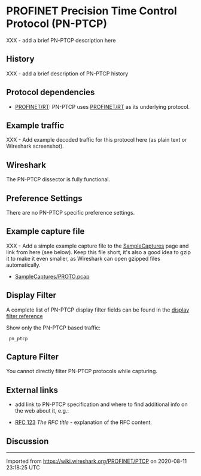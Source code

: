 # PROFINET Precision Time Control Protocol (PN-PTCP)

XXX - add a brief PN-PTCP description here

## History

XXX - add a brief description of PN-PTCP history

## Protocol dependencies

  - [PROFINET/RT](/PROFINET/RT): PN-PTCP uses [PROFINET/RT](/PROFINET/RT) as its underlying protocol.

## Example traffic

XXX - Add example decoded traffic for this protocol here (as plain text or Wireshark screenshot).

## Wireshark

The PN-PTCP dissector is fully functional.

## Preference Settings

There are no PN-PTCP specific preference settings.

## Example capture file

XXX - Add a simple example capture file to the [SampleCaptures](/SampleCaptures) page and link from here (see below). Keep this file short, it's also a good idea to gzip it to make it even smaller, as Wireshark can open gzipped files automatically.

  - [SampleCaptures/PROTO.pcap](uploads/__moin_import__/attachments/SampleCaptures/PROTO.pcap)

## Display Filter

A complete list of PN-PTCP display filter fields can be found in the [display filter reference](http://www.wireshark.org/docs/dfref/p/pn_ptcp.html)

Show only the PN-PTCP based traffic:

``` 
 pn_ptcp 
```

## Capture Filter

You cannot directly filter PN-PTCP protocols while capturing.

## External links

  - add link to PN-PTCP specification and where to find additional info on the web about it, e.g.:

  - [RFC 123](http://www.ietf.org/rfc/rfc123.txt) *The RFC title* - explanation of the RFC content.

## Discussion

---

Imported from https://wiki.wireshark.org/PROFINET/PTCP on 2020-08-11 23:18:25 UTC
